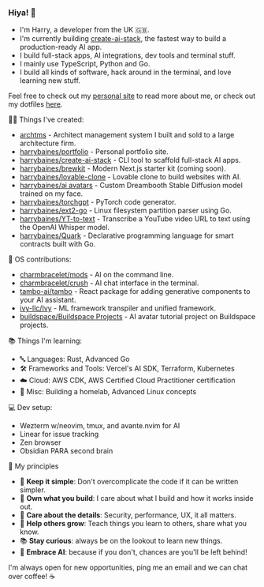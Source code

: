### Hiya! 👋

- I'm Harry, a developer from the UK 🇬🇧.
- I'm currently building [create-ai-stack](https://www.create-ai-stack.dev/), the fastest way to build a production-ready AI app.
- I build full-stack apps, AI integrations, dev tools and terminal stuff.
- I mainly use TypeScript, Python and Go.
- I build all kinds of software, hack around in the terminal, and love learning new stuff.

Feel free to check out my [personal site](https://www.harrybaines.net) to read more about me, or check out my dotfiles [here](https://github.com/harrybaines/dotfiles).

🧑‍💻 Things I've created:

- [archtms](https://www.archtms.app/) - Architect management system I built and sold to a large architecture firm.
- [harrybaines/portfolio](https://github.com/harrybaines/portfolio) - Personal portfolio site.
- [harrybaines/create-ai-stack](https://www.create-ai-stack.dev/) - CLI tool to scaffold full-stack AI apps.
- [harrybaines/brewkit](https://github.com/harrybaines/brewkit-landing) - Modern Next.js starter kit (coming soon).
- [harrybaines/lovable-clone](https://github.com/harrybaines/lovable-clone) - Lovable clone to build websites with AI.
- [harrybaines/ai avatars](https://github.com/harrybaines/ai-avatar-generator) - Custom Dreambooth Stable Diffusion model trained on my face.
- [harrybaines/torchgpt](https://github.com/harrybaines/torchgpt) - PyTorch code generator.
- [harrybaines/ext2-go](https://github.com/harrybaines/ext2-go) - Linux filesystem partition parser using Go.
- [harrybaines/YT-to-text](https://github.com/harrybaines/gradio-whisper) - Transcribe a YouTube video URL to text using the OpenAI Whisper model.
- [harrybaines/Quark](https://github.com/harrybaines/Quark) - Declarative programming language for smart contracts built with Go.

📄 OS contributions:

- [charmbracelet/mods](https://github.com/charmbracelet/mods) - AI on the command line.
- [charmbracelet/crush](https://github.com/charmbracelet/crush) - AI chat interface in the terminal.
- [tambo-ai/tambo](https://github.com/tambo-ai/tambo) - React package for adding generative components to your AI assistant.
- [ivy-llc/Ivy](https://github.com/unifyai/ivy) - ML framework transpiler and unified framework.
- [buildspace/Buildspace Projects](https://github.com/buildspace/buildspace-projects) - AI avatar tutorial project on Buildspace projects.

📚 Things I'm learning:

- 🔤 Languages: Rust, Advanced Go
- 🛠️ Frameworks and Tools: Vercel's AI SDK, Terraform, Kubernetes
- ☁️ Cloud: AWS CDK, AWS Certified Cloud Practitioner certification
- 📝 Misc: Building a homelab, Advanced Linux concepts

💻 Dev setup:

- Wezterm w/neovim, tmux, and avante.nvim for AI
- Linear for issue tracking
- Zen browser
- Obsidian PARA second brain

📔 My principles

- 🧱 **Keep it simple**: Don't overcomplicate the code if it can be written simpler.
- 🧔 **Own what you build**: I care about what I build and how it works inside out.
- 📝 **Care about the details**: Security, performance, UX, it all matters.
- 🌱 **Help others grow**: Teach things you learn to others, share what you know.
- 📚 **Stay curious**: always be on the lookout to learn new things.
- 🧠 **Embrace AI**: because if you don't, chances are you'll be left behind!

I'm always open for new opportunities, ping me an email and we can chat over coffee! ☕
